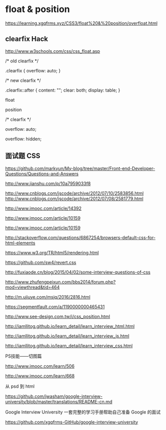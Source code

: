 # float & position  


https://learning.xgqfrms.xyz/CSS3/float%20&%20position/overfloat.html

## clearfix Hack  

http://www.w3schools.com/css/css_float.asp

/* old clearfix */

.clearfix {
    overflow: auto;
}


/* new clearfix */

.clearfix::after {
    content: "";
    clear: both;
    display: table;
}



float 

position 



/* clearfix */

overflow: auto;


overflow: hidden;



## 面试题 CSS


https://github.com/markyun/My-blog/tree/master/Front-end-Developer-Questions/Questions-and-Answers


http://www.jianshu.com/p/10a7959033f8


http://www.cnblogs.com/jscode/archive/2012/07/10/2583856.html
http://www.cnblogs.com/jscode/archive/2012/07/08/2581779.html


http://www.imooc.com/article/14392

http://www.imooc.com/article/10159



http://www.imooc.com/article/10159


http://stackoverflow.com/questions/6867254/browsers-default-css-for-html-elements

https://www.w3.org/TR/html5/rendering.html


https://github.com/sw4/revert.css


http://fuxiaode.cn/blog/2015/04/02/some-interview-questions-of-css


http://www.zhufengpeixun.com/bbs2014/forum.php?mod=viewthread&tid=464



http://m.ujiuye.com/msjq/2016/2816.html


https://segmentfault.com/a/1190000000465431


http://www.see-design.com.tw/i/css_position.html


http://iamllitog.github.io/learn_detail/learn_interview_html.html

http://iamllitog.github.io/learn_detail/learn_interview_js.html

http://iamllitog.github.io/learn_detail/learn_interview_css.html


PS技能——切图篇

http://www.imooc.com/learn/506


http://www.imooc.com/learn/668

从 psd 到 html




https://github.com/jwasham/google-interview-university/blob/master/translations/README-cn.md


Google Interview University 一套完整的学习手册帮助自己准备 Google 的面试



https://github.com/xgqfrms-GitHub/google-interview-university





